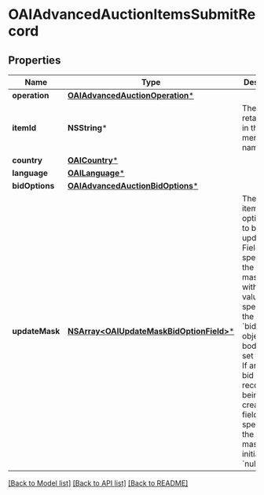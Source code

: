 # OAIAdvancedAuctionItemsSubmitRecord

## Properties
Name | Type | Description | Notes
------------ | ------------- | ------------- | -------------
**operation** | [**OAIAdvancedAuctionOperation***](OAIAdvancedAuctionOperation.md) |  | 
**itemId** | **NSString*** | The catalog retail item id in the merchant namespace | 
**country** | [**OAICountry***](OAICountry.md) |  | 
**language** | [**OAILanguage***](OAILanguage.md) |  | 
**bidOptions** | [**OAIAdvancedAuctionBidOptions***](OAIAdvancedAuctionBidOptions.md) |  | 
**updateMask** | [**NSArray&lt;OAIUpdateMaskBidOptionField&gt;***](OAIUpdateMaskBidOptionField.md) | The list of item bid option fields to be set or updated. Fields specified in the updated mask without a value specified in the &#x60;bid_options&#x60; object in the body will be set to &#x60;null&#x60;. If an item bid option record is being created, fields not specified in the update mask will be initialized to &#x60;null&#x60;. | 

[[Back to Model list]](../README.md#documentation-for-models) [[Back to API list]](../README.md#documentation-for-api-endpoints) [[Back to README]](../README.md)


